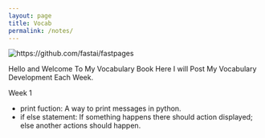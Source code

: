 ```yaml
---
layout: page
title: Vocab 
permalink: /notes/
---
```


![]({{site.baseurl}}/images/kvocab.png "https://github.com/fastai/fastpages")

Hello and Welcome To My Vocabulary Book Here I will Post My Vocabulary Development Each Week.

Week 1 
- print fuction: A way to print messages in python.
- if else statement: If something happens there should action displayed; else another actions should happen.


